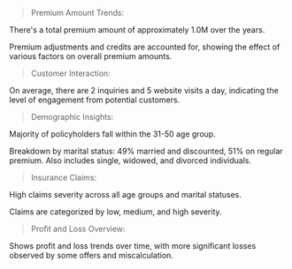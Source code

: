 > Premium Amount Trends:

There's a total premium amount of approximately 1.0M over the years.

Premium adjustments and credits are accounted for, showing the effect of various factors on overall premium amounts.

> Customer Interaction:

On average, there are 2 inquiries and 5 website visits a day, indicating the level of engagement from potential customers.

> Demographic Insights:

Majority of policyholders fall within the 31-50 age group.

Breakdown by marital status: 49% married and discounted, 51% on regular premium. Also includes single, widowed, and divorced individuals.

> Insurance Claims:

High claims severity across all age groups and marital statuses.

Claims are categorized by low, medium, and high severity.

> Profit and Loss Overview:

Shows profit and loss trends over time, with more significant losses observed by some offers and miscalculation.
